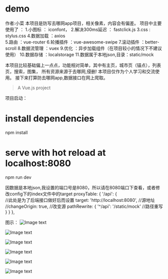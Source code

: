# demo
作者:小菜
本项目是防写去哪网app项目，相关像素，内容会有偏差。
项目中主要使用了 ：
1.小图标 ： iconfont，
2.解决300ms延迟 ： fastclick.js 
3.css : stylus.css 
4.数据加载 ：axios  
5.路由 ：vue-router
6.轮播插件 ：vue-awesome-swipe
7.滚动插件 ：better-scroll
8.数据流管理 ：vuex
9.优化 ：异步加载组件（在项目较小的情况下不建议使用）
10.数据存储 ：localstorage
11.数据属于本地json,目录：static/mock

本项目比较基础偏上一点点，功能相对简单，其中有主页，城市页（锚点），列表页，搜索，图集，
所有资源来源于去哪网,侵删!
本项目仅作为个人学习和交流使用。
接下来打算防去哪网app,数据接口在网上爬取。



> A Vue.js project

项目启动：
# install dependencies
npm install

# serve with hot reload at localhost:8080
npm run dev

因数据是本地json,我设置的端口号是8080，所以请在8080端口下查看，或者修改config下的index文件中的target
proxyTable: {
    '/api': {  
    //此处是为了后端接口做好后而设置
    target: 'http://localhost:8080', //源地址 
    //changeOrigin: true, //改变源 
    pathRewrite: { 
        '^/api': '/static/mock' //路径重写 
        } 
    } 
},


图示：
![Image text](https://github.com/doucai/qunawang/blob/master/demo/src/assets/img/1.png)

![Image text](https://github.com/doucai/qunawang/blob/master/demo/src/assets/img/2.png)

![Image text](https://github.com/doucai/qunawang/blob/master/demo/src/assets/img/3.png)

![Image text](https://github.com/doucai/qunawang/blob/master/demo/src/assets/img/4.png)

![Image text](https://github.com/doucai/qunawang/blob/master/demo/src/assets/img/5.png)

![Image text](https://github.com/doucai/qunawang/blob/master/demo/src/assets/img/6.png)


